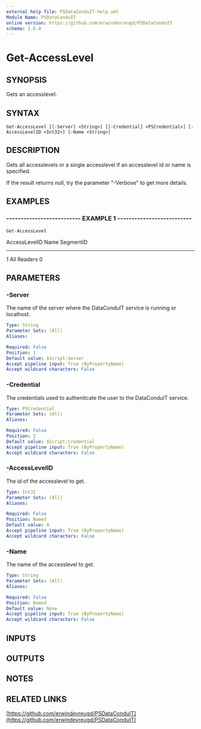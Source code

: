```yaml
---
external help file: PSDataConduIT-help.xml
Module Name: PSDataConduIT
online version: https://github.com/erwindevreugd/PSDataConduIT
schema: 2.0.0
---
```


# Get-AccessLevel

## SYNOPSIS
Gets an accesslevel.

## SYNTAX

```
Get-AccessLevel [[-Server] <String>] [[-Credential] <PSCredential>] [-AccessLevelID <Int32>] [-Name <String>]
```

## DESCRIPTION
Gets all accesslevels or a single accesslevel if an accesslevel id or name is specified. 

If the result returns null, try the parameter "-Verbose" to get more details.

## EXAMPLES

### -------------------------- EXAMPLE 1 --------------------------
```
Get-AccessLevel
```

AccessLevelID Name                                     SegmentID
------------- ----                                     ---------
1             All Readers                              0

## PARAMETERS

### -Server
The name of the server where the DataConduIT service is running or localhost.

```yaml
Type: String
Parameter Sets: (All)
Aliases: 

Required: False
Position: 1
Default value: $Script:Server
Accept pipeline input: True (ByPropertyName)
Accept wildcard characters: False
```

### -Credential
The credentials used to authenitcate the user to the DataConduIT service.

```yaml
Type: PSCredential
Parameter Sets: (All)
Aliases: 

Required: False
Position: 2
Default value: $Script:Credential
Accept pipeline input: True (ByPropertyName)
Accept wildcard characters: False
```

### -AccessLevelID
The id of the accesslevel to get.

```yaml
Type: Int32
Parameter Sets: (All)
Aliases: 

Required: False
Position: Named
Default value: 0
Accept pipeline input: True (ByPropertyName)
Accept wildcard characters: False
```

### -Name
The name of the accesslevel to get.

```yaml
Type: String
Parameter Sets: (All)
Aliases: 

Required: False
Position: Named
Default value: None
Accept pipeline input: True (ByPropertyName)
Accept wildcard characters: False
```

## INPUTS

## OUTPUTS

## NOTES

## RELATED LINKS

[https://github.com/erwindevreugd/PSDataConduIT](https://github.com/erwindevreugd/PSDataConduIT)

